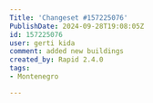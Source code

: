 ```yaml
---
Title: 'Changeset #157225076'
PublishDate: 2024-09-28T19:08:05Z
id: 157225076
user: gerti kida
comment: added new buildings
created_by: Rapid 2.4.0
tags:
- Montenegro

---
```

